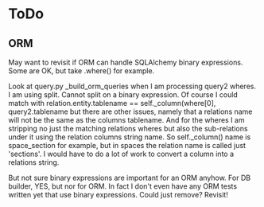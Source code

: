 # ToDo


## ORM

May want to revisit if ORM can handle SQLAlchemy binary expressions.  Some are OK, but take .where() for example.

Look at query.py _build_orm_queries when I am processing query2 wheres.  I am using split.  Cannot split on a binary expression.  Of course I could match with relation.entity.tablename == self._column(where[0], query2.tablename but there are other issues, namely that a relations name will not be the same as the columns tablename.  And for the wheres I am stripping no just the matching relations wheres but also the sub-relations under it using the relation columns string name.  So self._column() name is space_section for example, but in spaces the relation name is called just 'sections'.  I would have to do a lot of work to convert a column into a relations string.

But not sure binary expressions are important for an ORM anyhow.  For DB builder, YES, but nor for ORM.  In fact I don't even have any ORM tests written yet that use binary expressions.  Could just remove?  Revisit!
